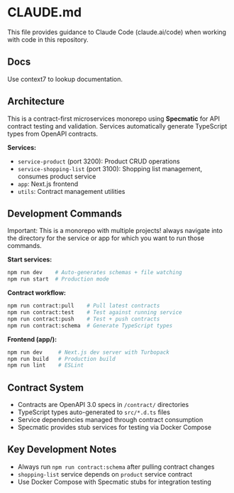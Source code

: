 # CLAUDE.md

This file provides guidance to Claude Code (claude.ai/code) when working with code in this repository.

## Docs

Use context7 to lookup documentation.

## Architecture

This is a contract-first microservices monorepo using **Specmatic** for API contract testing and validation. Services automatically generate TypeScript types from OpenAPI contracts.

**Services:**

- `service-product` (port 3200): Product CRUD operations
- `service-shopping-list` (port 3100): Shopping list management, consumes product service
- `app`: Next.js frontend
- `utils`: Contract management utilities

## Development Commands

Important: This is a monorepo with multiple projects! always navigate into the directory for the service or app for which you want to run those commands.

**Start services:**

```bash
npm run dev    # Auto-generates schemas + file watching
npm run start  # Production mode
```

**Contract workflow:**

```bash
npm run contract:pull    # Pull latest contracts
npm run contract:test    # Test against running service
npm run contract:push    # Test + push contracts
npm run contract:schema  # Generate TypeScript types
```

**Frontend (app/):**

```bash
npm run dev     # Next.js dev server with Turbopack
npm run build   # Production build
npm run lint    # ESLint
```

## Contract System

- Contracts are OpenAPI 3.0 specs in `/contract/` directories
- TypeScript types auto-generated to `src/*.d.ts` files
- Service dependencies managed through contract consumption
- Specmatic provides stub services for testing via Docker Compose

## Key Development Notes

- Always run `npm run contract:schema` after pulling contract changes
- `shopping-list` service depends on `product` service contract
- Use Docker Compose with Specmatic stubs for integration testing

